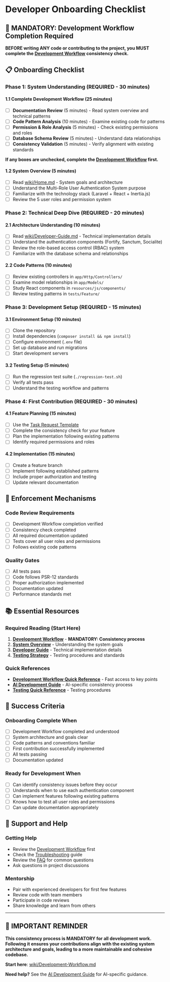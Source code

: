 # Developer Onboarding Checklist

## 🚨 **MANDATORY: Development Workflow Completion Required**

**BEFORE writing ANY code or contributing to the project, you MUST complete the [Development Workflow](wiki/Development-Workflow.md) consistency check.**

## 📋 **Onboarding Checklist**

### **Phase 1: System Understanding (REQUIRED - 30 minutes)**

#### **1.1 Complete Development Workflow (25 minutes)**
- [ ] **Documentation Review** (5 minutes) - Read system overview and technical patterns
- [ ] **Code Pattern Analysis** (10 minutes) - Examine existing code for patterns
- [ ] **Permission & Role Analysis** (5 minutes) - Check existing permissions and roles
- [ ] **Database Schema Review** (5 minutes) - Understand data relationships
- [ ] **Consistency Validation** (5 minutes) - Verify alignment with existing standards

**If any boxes are unchecked, complete the [Development Workflow](wiki/Development-Workflow.md) first.**

#### **1.2 System Overview (5 minutes)**
- [ ] Read [wiki/Home.md](wiki/Home.md) - System goals and architecture
- [ ] Understand the Multi-Role User Authentication System purpose
- [ ] Familiarize with the technology stack (Laravel + React + Inertia.js)
- [ ] Review the 5 user roles and permission system

### **Phase 2: Technical Deep Dive (REQUIRED - 20 minutes)**

#### **2.1 Architecture Understanding (10 minutes)**
- [ ] Read [wiki/Developer-Guide.md](wiki/Developer-Guide.md) - Technical implementation details
- [ ] Understand the authentication components (Fortify, Sanctum, Socialite)
- [ ] Review the role-based access control (RBAC) system
- [ ] Familiarize with the database schema and relationships

#### **2.2 Code Patterns (10 minutes)**
- [ ] Review existing controllers in `app/Http/Controllers/`
- [ ] Examine model relationships in `app/Models/`
- [ ] Study React components in `resources/js/components/`
- [ ] Review testing patterns in `tests/Feature/`

### **Phase 3: Development Setup (REQUIRED - 15 minutes)**

#### **3.1 Environment Setup (10 minutes)**
- [ ] Clone the repository
- [ ] Install dependencies (`composer install && npm install`)
- [ ] Configure environment (`.env` file)
- [ ] Set up database and run migrations
- [ ] Start development servers

#### **3.2 Testing Setup (5 minutes)**
- [ ] Run the regression test suite (`./regression-test.sh`)
- [ ] Verify all tests pass
- [ ] Understand the testing workflow and patterns

### **Phase 4: First Contribution (REQUIRED - 30 minutes)**

#### **4.1 Feature Planning (15 minutes)**
- [ ] Use the [Task Request Template](wiki/Development-Workflow.md#task-request-template)
- [ ] Complete the consistency check for your feature
- [ ] Plan the implementation following existing patterns
- [ ] Identify required permissions and roles

#### **4.2 Implementation (15 minutes)**
- [ ] Create a feature branch
- [ ] Implement following established patterns
- [ ] Include proper authorization and testing
- [ ] Update relevant documentation

## 🚨 **Enforcement Mechanisms**

### **Code Review Requirements**
- [ ] Development Workflow completion verified
- [ ] Consistency check completed
- [ ] All required documentation updated
- [ ] Tests cover all user roles and permissions
- [ ] Follows existing code patterns

### **Quality Gates**
- [ ] All tests pass
- [ ] Code follows PSR-12 standards
- [ ] Proper authorization implemented
- [ ] Documentation updated
- [ ] Performance standards met

## 📚 **Essential Resources**

### **Required Reading (Start Here)**
1. **[Development Workflow](wiki/Development-Workflow.md)** - **MANDATORY: Consistency process**
2. **[System Overview](wiki/Home.md)** - Understanding the system goals
3. **[Developer Guide](wiki/Developer-Guide.md)** - Technical implementation details
4. **[Testing Strategy](wiki/Testing-Strategy.md)** - Testing procedures and standards

### **Quick References**
- **[Development Workflow Quick Reference](../DEVELOPMENT-WORKFLOW.md)** - Fast access to key points
- **[AI Development Guide](ai-development-guide.md)** - AI-specific consistency process
- **[Testing Quick Reference](../wiki/testing/TESTING-QUICK-REFERENCE.md)** - Testing procedures

## 🎯 **Success Criteria**

### **Onboarding Complete When**
- [ ] Development Workflow completed and understood
- [ ] System architecture and goals clear
- [ ] Code patterns and conventions familiar
- [ ] First contribution successfully implemented
- [ ] All tests passing
- [ ] Documentation updated

### **Ready for Development When**
- [ ] Can identify consistency issues before they occur
- [ ] Understands when to use each authentication component
- [ ] Can implement features following existing patterns
- [ ] Knows how to test all user roles and permissions
- [ ] Can update documentation appropriately

## 🔗 **Support and Help**

### **Getting Help**
- Review the [Development Workflow](wiki/Development-Workflow.md) first
- Check the [Troubleshooting](wiki/Troubleshooting.md) guide
- Review the [FAQ](wiki/FAQ.md) for common questions
- Ask questions in project discussions

### **Mentorship**
- Pair with experienced developers for first few features
- Review code with team members
- Participate in code reviews
- Share knowledge and learn from others

---

## 🚨 **IMPORTANT REMINDER**

**This consistency process is MANDATORY for all development work. Following it ensures your contributions align with the existing system architecture and goals, leading to a more maintainable and cohesive codebase.**

**Start here**: [wiki/Development-Workflow.md](wiki/Development-Workflow.md)

**Need help?** See the [AI Development Guide](ai-development-guide.md) for AI-specific guidance.
